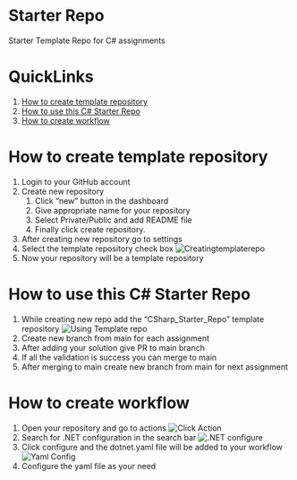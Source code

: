 
# Starter Repo
Starter Template Repo for C# assignments

# QuickLinks
1. [How to create template repository](https://github.com/solitontech/CSharp_Starter_Repo#how-to-create-template-repository)
2. [How to use this C# Starter Repo](https://github.com/solitontech/CSharp_Starter_Repo#how-to-create-workflow)
3. [How to create workflow](https://github.com/solitontech/CSharp_Starter_Repo#how-to-create-workflow)


# How to create template repository
1. Login to your GitHub account 
2. Create new repository 
      1. Click “new” button in the dashboard 
      2. Give appropriate name for your repository 
      3. Select Private/Public and add README file 
      4. Finally click create repository. 
3. After creating new repository go to settings 
4. Select the template repository check box
   ![Creatingtemplaterepo](https://github.com/solitontech/CSharp_Starter_Repo/blob/main/Documentation/Assests/creating%20template.jpg)
6. Now your repository will be a template repository 

# How to use this C# Starter Repo
 1. While creating new repo add the “CSharp_Starter_Repo” template repository
![Using Template repo](https://github.com/solitontech/CSharp_Starter_Repo/blob/main/Documentation/Assests/Using%20template%20repo.jpg) 
 2. Create new branch from main for each assignment 
 3. After adding your solution give PR to main branch 
 4. If all the validation is success you can merge to main  
 5. After merging to main create new branch from main for next assignment
    
# How to create workflow
1. Open your repository and go to actions
![Click Action](https://github.com/solitontech/CSharp_Starter_Repo/blob/main/Documentation/Assests/Click%20Actions.JPG)
2. Search for .NET configuration in the search bar
![.NET configure](https://github.com/solitontech/CSharp_Starter_Repo/blob/main/Documentation/Assests/select%20configure.jpg)
3. Click configure and the dotnet.yaml file will be added to your workflow
![Yaml Config](https://github.com/solitontech/CSharp_Starter_Repo/blob/main/Documentation/Assests/yaml%20config.jpg)
4. Configure the yaml file as your need

